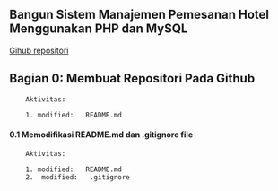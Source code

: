 ## Bangun Sistem Manajemen Pemesanan Hotel Menggunakan PHP dan MySQL

[Gihub repositori](https://github.com/gurnitha/my_learning_php_hotel_booking)


## Bagian 0: Membuat Repositori Pada Github

        Aktivitas:

        1. modified:   README.md


#### 0.1 Memodifikasi README.md dan .gitignore file

        Aktivitas:

        1. modified:   README.md
        2.  modified:   .gitignore
